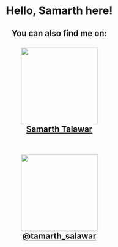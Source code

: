 <h1 align = "center">Hello, Samarth here!<br>
</h1>
<h2 align = "center">
You can also find me on: <br> <br>
	<a href = "http://www.linkedin.com/in/samarth-talawar-1a4323369" target = "blank">
	<img src = "https://cdn-icons-png.freepik.com/512/2496/2496097.png" height = "200"> <br>
	Samarth Talawar
	</a>
	<br> <br>
	
</h2>
<h2 align = "center">
	<a  href = "https://www.instagram.com/tamarth_salawar/" target = "blank"> 
	<img src = "https://miro.medium.com/max/5363/1*V7GYJQ_4lykfDzOf9q17eA.jpeg" height = "200"> <br>
	@tamarth_salawar
	</a> 
	<br> <br>
	
</h2>
